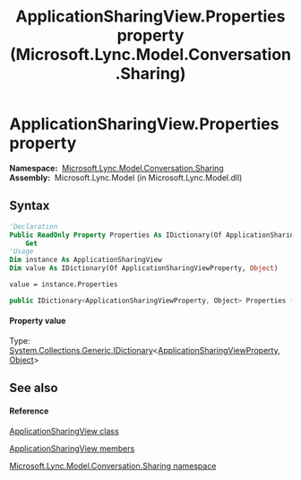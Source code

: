 ﻿---
title: ApplicationSharingView.Properties property  (Microsoft.Lync.Model.Conversation.Sharing)
TOCTitle: 'Properties property '
ms:assetid: P:Microsoft.Lync.Model.Conversation.Sharing.ApplicationSharingView.Properties_DI_3_UC_OCS14MrefLyncWPF
ms:mtpsurl: https://msdn.microsoft.com/en-us/library/microsoft.lync.model.conversation.sharing.applicationsharingview.properties_di_3_uc_ocs14mreflyncwpf(v=office.15)
ms:contentKeyID: 56371436
ms.date: 07/28/2014
mtps_version: v=office.15
f1_keywords:
- Microsoft.Lync.Model.Conversation.Sharing.ApplicationSharingView.Properties
dev_langs:
- CSharp
- JScript
- VB
- other
---

# ApplicationSharingView.Properties property

**Namespace:**  [Microsoft.Lync.Model.Conversation.Sharing](microsoft-lync-model-conversation-sharing-namespace_2.md)  
**Assembly:**  Microsoft.Lync.Model (in Microsoft.Lync.Model.dll)

## Syntax

``` vb
'Declaration
Public ReadOnly Property Properties As IDictionary(Of ApplicationSharingViewProperty, Object)
    Get
'Usage
Dim instance As ApplicationSharingView
Dim value As IDictionary(Of ApplicationSharingViewProperty, Object)

value = instance.Properties
```

``` csharp
public IDictionary<ApplicationSharingViewProperty, Object> Properties { get; }
```

#### Property value

Type: [System.Collections.Generic.IDictionary](http://msdn2.microsoft.com/en-us/library/s4ys34ea)\<[ApplicationSharingViewProperty](applicationsharingviewproperty-enumeration-microsoft-lync-model-conversation-sharing_2.md), [Object](http://msdn2.microsoft.com/en-us/library/e5kfa45b)\>  

## See also

#### Reference

[ApplicationSharingView class](applicationsharingview-class-microsoft-lync-model-conversation-sharing_2.md)

[ApplicationSharingView members](applicationsharingview-members-microsoft-lync-model-conversation-sharing_2.md)

[Microsoft.Lync.Model.Conversation.Sharing namespace](microsoft-lync-model-conversation-sharing-namespace_2.md)

